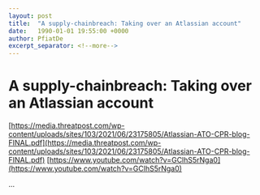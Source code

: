 ```yaml
---
layout: post
title:  "A supply-chainbreach: Taking over an Atlassian account"
date:   1990-01-01 19:55:00 +0000
author: PfiatDe
excerpt_separator: <!--more-->
---
```


# A supply-chainbreach: Taking over an Atlassian account
[https://media.threatpost.com/wp-content/uploads/sites/103/2021/06/23175805/Atlassian-ATO-CPR-blog-FINAL.pdf](https://media.threatpost.com/wp-content/uploads/sites/103/2021/06/23175805/Atlassian-ATO-CPR-blog-FINAL.pdf)
[https://www.youtube.com/watch?v=GClhS5rNga0](https://www.youtube.com/watch?v=GClhS5rNga0)

...
<!--more-->
